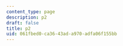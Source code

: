 ```yaml
---
content_type: page
description: p2
draft: false
title: p2
uid: 061fbed0-ca36-43ad-a970-adfa06f155bb
---
```

